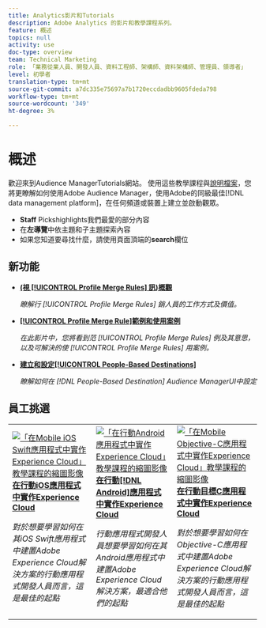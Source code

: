 ```yaml
---
title: Analytics影片和Tutorials
description: Adobe Analytics 的影片和教學課程系列。
feature: 概述
topics: null
activity: use
doc-type: overview
team: Technical Marketing
role: 「業務從業人員、開發人員、資料工程師、架構師、資料架構師、管理員、領導者」
level: 初學者
translation-type: tm+mt
source-git-commit: a7dc335e75697a7b1720eccdadbb9605fdeda798
workflow-type: tm+mt
source-wordcount: '349'
ht-degree: 3%

---
```



# 概述

歡迎來到Audience ManagerTutorials網站。  使用這些教學課程與[說明檔案](https://experienceleague.adobe.com/docs/audience-manager/user-guide/aam-home.html)，您將更瞭解如何使用Adobe Audience Manager，使用Adobe的同級最佳[!DNL data management platform]，在任何頻道或裝置上建立並啟動觀眾。

* **Staff** Pickshighlights我們最愛的部分內容
* 在&#x200B;**左導覽**&#x200B;中依主題和子主題探索內容
* 如果您知道要尋找什麼，請使用頁面頂端的&#x200B;**search**&#x200B;欄位

## 新功能

* **[(視 [!UICONTROL Profile Merge Rules] 訊)概觀](build-and-manage-audiences/profile-merge/overview-of-profile-merge-rules.md)**

   *瞭解行 [!UICONTROL Profile Merge Rules] 銷人員的工作方式及價值。*

* **[[!UICONTROL Profile Merge Rule]範例和使用案例](build-and-manage-audiences/profile-merge/profile-merge-rule-examples-and-use-cases.md)**

   *在此影片中，您將看到范 [!UICONTROL Profile Merge Rules] 例及其意思，以及可解決的使 [!UICONTROL Profile Merge Rules] 用案例。*

* **[建立和設定[!UICONTROL People-Based Destinations]](data-activation/people-based-destinations/create-and-configure-people-based-destinations.md)**

   *瞭解如何在 [!DNL People-Based Destination] Audience ManagerUI中設定*

## 員工挑選

<table>
<tr>
  <td>
    <a href="https://docs.adobe.com/content/help/en/experience-cloud/implementing-in-mobile-ios-swift-apps-with-launch/index.html">
      <img alt="「在Mobile iOS Swift應用程式中實作Experience Cloud」教學課程的縮圖影像" src="assets/thumb_swift.png" />
    </a>
    <div>
      <a href="https://docs.adobe.com/content/help/en/experience-cloud/implementing-in-mobile-ios-swift-apps-with-launch/index.html">
    <strong>在行動iOS應用程式中實作Experience Cloud</strong>
    </a>
    </div>
    <p>
    <em>對於想要學習如何在其iOS Swift應用程式中建置Adobe Experience Cloud解決方案的行動應用程式開發人員而言，這是最佳的起點</em>
    <p>
  </td>
  <td>
    <a href="https://docs.adobe.com/content/help/en/experience-cloud/implementing-in-mobile-android-apps-with-launch/index.html">
      <img alt="「在行動Android應用程式中實作Experience Cloud」教學課程的縮圖影像" src="assets/thumb_android.png" />
    </a>
    <div>
      <a href="https://docs.adobe.com/content/help/en/experience-cloud/implementing-in-mobile-android-apps-with-launch/index.html">
    <strong>在行動[!DNL Android]應用程式中實作Experience Cloud</strong>
    </a>
    </div>
    <p>
    <em>行動應用程式開發人員想要學習如何在其Android應用程式中建置Adobe Experience Cloud解決方案，最適合他們的起點</em>
    <p>
  </td>
  <td>
    <a href="https://docs.adobe.com/content/help/en/experience-cloud/implementing-in-mobile-ios-objective-c-apps-with-launch/index.html">
      <img alt="「在Mobile Objective-C應用程式中實作Experience Cloud」教學課程的縮圖影像" src="assets/thumb_objective_c.png" />
    </a>
    <div>
      <a href="https://docs.adobe.com/content/help/en/experience-cloud/implementing-in-mobile-ios-objective-c-apps-with-launch/index.html">
    <strong>在行動目標C應用程式中實作Experience Cloud</strong>
    </a>
    </div>
    <p>
    <em>對於想要學習如何在Objective-C應用程式中建置Adobe Experience Cloud解決方案的行動應用程式開發人員而言，這是最佳的起點</em>
    <p>
  </td>
</tr>
</table>
